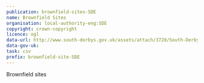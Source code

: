 ```yaml
---
publication: brownfield-sites-SDE
name: Brownfield Sites
organisation: local-authority-eng:SDE
copyright: crown-copyright
licence: ogl
data-url: http://www.south-derbys.gov.uk/assets/attach/3720/South-Derbyshire_brownfieldregister_2017-12-31_rev1.excel.csv
data-gov-uk: 
task: csv
prefix: brownfield-site-SDE
---
```


Brownfield sites

